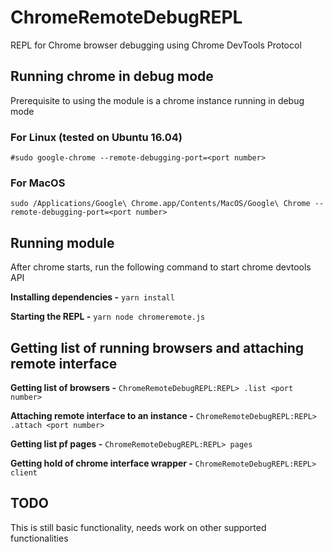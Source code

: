 # ChromeRemoteDebugREPL

REPL for Chrome browser debugging using Chrome DevTools Protocol

## Running chrome in debug mode

Prerequisite to using the module is a chrome instance running in debug mode

### For Linux (tested on Ubuntu 16.04)

`#sudo google-chrome --remote-debugging-port=<port number>`

### For MacOS

`sudo /Applications/Google\ Chrome.app/Contents/MacOS/Google\ Chrome --remote-debugging-port=<port number>`

## Running module

After chrome starts, run the following command to start chrome devtools API

**Installing dependencies -** `yarn install`

**Starting the REPL -** `yarn node chromeremote.js`

## Getting list of running browsers and attaching remote interface

**Getting list of browsers -** `ChromeRemoteDebugREPL:REPL> .list <port number>`

**Attaching remote interface to an instance -** `ChromeRemoteDebugREPL:REPL> .attach <port number>`

**Getting list pf pages -** `ChromeRemoteDebugREPL:REPL> pages`

**Getting hold of chrome interface wrapper -** `ChromeRemoteDebugREPL:REPL> client`

## TODO

This is still basic functionality, needs work on other supported functionalities
